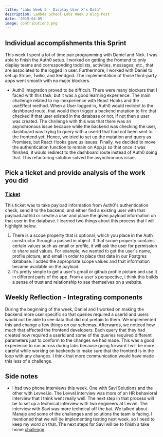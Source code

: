 ```yaml
---
title: "Labs Week 3 - Display User X's Data"
description: Lambda School Labs Week 3 Blog Post
date: '2019-04-05'
image: contribution3.png
---
```


## Individual accomplishments this Sprint
This week I spent a lot of time pair programming with Daniel and Nick. I was able to finish the Auth0 setup. I worked on getting the frontend to only display teams and corresponding todolists, activities, messages, etc., that are associated to the logged in user. Furthermore, I worked with Daniel to set up Stripe, Twilio, and Sendgrid. The implementation of those third-party apps went smooth with no major blockers.
- Auth0 integration proved to be difficult. There were many blockers that I faced with this task, but it was a good learning experience. The main challenge related to my inexperience with React Hooks and the useEffect method. When a User logged in, Auth0 would redirect to the dashboard route, that would then trigger a backend mutation to fire that checked if that user existed in the database or not, if not then a user was created. The challenge with this was that there was an asynchronous issue because while the backend was checking the user, dashboard was trying to query with a userId that had not been sent to the frontend yet. Hence, we tried to set up the mutation and query as Promises, but React Hooks gave us issues. Finally, we decided to move the authentication function to remain on App.js so that once it was finished, it would redirect to the dashboard route instead of Auth0 doing that. This refactoring solution solved the asynchronous issue. 

## Pick a ticket and provide analysis of the work you did
### [Ticket](https://trello.com/c/nGfpuu9D/106-add-name-and-pic-to-users-from-auth0-idtoken-payload)
This ticket was to take payload information from Auth0's authentication check, send it to the backend, and either find a existing user with that payload.authId or create a user and place the given payload information on that user in the database. I learned two things about this process that I will highlight below.
1) There is a scope property that is optional, which you place in the Auth constructor through a passed in object. If that scope property contains certain values such as email or profile, it will ask the user for permission to share said values. For example, we wanted to get the user's name, profile picture, and email in order to place that data in our Postgres database. I added the appropriate scope values and that information became available on the payload.
2) It's pretty simple to get a user's gmail or github profile picture and use it in different parts of the app. From a user's perspective, I think this builds a sense of trust and relationship to see themselves on a website. 

## Weekly Reflection - Integrating components
During the beginning of the week, Daniel and I worked on making the backend more user specific so that queries required a userId and users would not be able to see data that did not pretain to them. We implemented this and change a few things on our schemas. Afterwards, we noticed how much that affected the frontend developers. Each query that they had created now required a userId and some of the queries required different parameters just to conform to the changes we had made. This was a good experience to run across during labs because going forward I will be more careful while working on backends to make sure that the frontend is in the loop with any changes. I think that more communication would have made this less of a challenge.

## Side notes
- I had two phone interviews this week. One with Savi Solutions and the other with Levvel.io. The Levvel interview was more of an HR behavioral interview that I think went really well. The next step in that process will be to set up a technical interview with two engineers at Levvel. The interview with Savi was more technical off the bat. We talked about Manaje and some of the challenges and solutions the team is facing. I mentioned that we will be implementing testing next week, so I need to keep my word on that. The next steps for Savi will be to finish a take home [challenge](https://github.com/savisolutions). 
